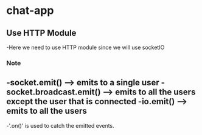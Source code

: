 # chat-app

## Use HTTP Module
-Here we need to use HTTP module since we will use socketIO

### Note
-socket.emit() --> emits to a single user
-socket.broadcast.emit() --> emits to all the users except the user that is connected
-io.emit() --> emits to all the users
---
-'.on()' is used to catch the emitted events.